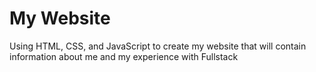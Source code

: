 # My Website
Using HTML, CSS, and JavaScript to create my website that will contain information about me and my experience with Fullstack

